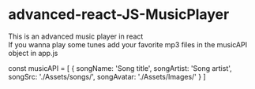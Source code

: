 # advanced-react-JS-MusicPlayer

This is an advanced music player in react <br>
If you wanna play some tunes add your favorite mp3 files in the musicAPI object in app.js

const musicAPI = [
    {
      songName: 'Song title',
      songArtist: 'Song artist',
      songSrc: './Assets/songs/',
      songAvatar: './Assets/Images/'
    }
    ]
